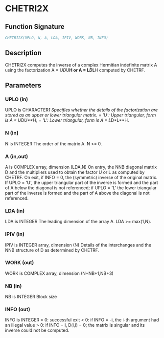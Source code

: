 # CHETRI2X

## Function Signature

```fortran
CHETRI2X(UPLO, N, A, LDA, IPIV, WORK, NB, INFO)
```

## Description


 CHETRI2X computes the inverse of a complex Hermitian indefinite matrix
 A using the factorization A = U*D*U**H or A = L*D*L**H computed by
 CHETRF.

## Parameters

### UPLO (in)

UPLO is CHARACTER*1 Specifies whether the details of the factorization are stored as an upper or lower triangular matrix. = 'U': Upper triangular, form is A = U*D*U**H; = 'L': Lower triangular, form is A = L*D*L**H.

### N (in)

N is INTEGER The order of the matrix A. N >= 0.

### A (in,out)

A is COMPLEX array, dimension (LDA,N) On entry, the NNB diagonal matrix D and the multipliers used to obtain the factor U or L as computed by CHETRF. On exit, if INFO = 0, the (symmetric) inverse of the original matrix. If UPLO = 'U', the upper triangular part of the inverse is formed and the part of A below the diagonal is not referenced; if UPLO = 'L' the lower triangular part of the inverse is formed and the part of A above the diagonal is not referenced.

### LDA (in)

LDA is INTEGER The leading dimension of the array A. LDA >= max(1,N).

### IPIV (in)

IPIV is INTEGER array, dimension (N) Details of the interchanges and the NNB structure of D as determined by CHETRF.

### WORK (out)

WORK is COMPLEX array, dimension (N+NB+1,NB+3)

### NB (in)

NB is INTEGER Block size

### INFO (out)

INFO is INTEGER = 0: successful exit < 0: if INFO = -i, the i-th argument had an illegal value > 0: if INFO = i, D(i,i) = 0; the matrix is singular and its inverse could not be computed.

